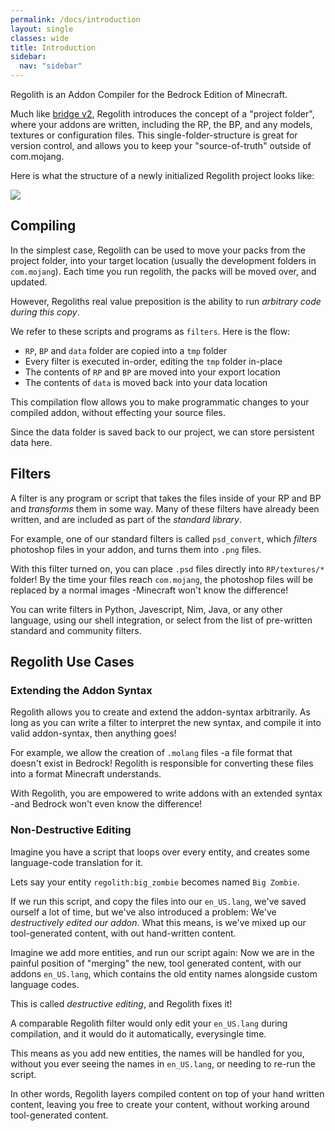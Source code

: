 ```yaml
---
permalink: /docs/introduction
layout: single
classes: wide
title: Introduction
sidebar:
  nav: "sidebar"
---
```



Regolith is an Addon Compiler for the Bedrock Edition of Minecraft.

Much like [bridge v2](https://editor.bridge-core.app/), Regolith introduces the concept of a "project folder", where your addons are written, including the RP, the BP, and any models, textures or configuration files. This single-folder-structure is great for version control, and allows you to keep your "source-of-truth" outside of com.mojang.

Here is what the structure of a newly initialized Regolith project looks like:


![](/regolith/assets/images/introduction/project_folder.png)


## Compiling

In the simplest case, Regolith can be used to move your packs from the project folder, into your target location (usually the development folders in `com.mojang`). Each time you run regolith, the packs will be moved over, and updated.

However, Regoliths real value preposition is the ability to run *arbitrary code during this copy*. 

We refer to these scripts and programs as `filters`. Here is the flow:
- `RP`, `BP` and `data` folder are copied into a `tmp` folder
- Every filter is executed in-order, editing the `tmp` folder in-place
- The contents of `RP` and `BP` are moved into your export location
- The contents of `data` is moved back into your data location

This compilation flow allows you to make programmatic changes to your compiled addon, without effecting your source files.  

Since the data folder is saved back to our project, we can store persistent data here. 

## Filters

A filter is any program or script that takes the files inside of your RP and BP and *transforms* them in some way. Many of these filters have already been written, and are included as part of the *standard library*. 

For example, one of our standard filters is called `psd_convert`, which *filters* photoshop files in your addon, and turns them into `.png` files.

With this filter turned on, you can place `.psd` files directly into `RP/textures/*` folder! By the time your files reach `com.mojang`, the photoshop files will be replaced by a normal images -Minecraft won't know the difference!

You can write filters in Python, Javescript, Nim, Java, or any other language, using our shell integration, or select from the list of pre-written standard and community filters.

## Regolith Use Cases

### Extending the Addon Syntax

Regolith allows you to create and extend the addon-syntax arbitrarily. As long as you can write a filter to interpret the new syntax, and compile it into valid addon-syntax, then anything goes! 

For example, we allow the creation of `.molang` files -a file format that doesn't exist in Bedrock! Regolith is responsible for converting these files into a format Minecraft understands. 

With Regolith, you are empowered to write addons with an extended syntax -and Bedrock won't even know the difference!

### Non-Destructive Editing

Imagine you have a script that loops over every entity, and creates some language-code translation for it. 

Lets say your entity `regolith:big_zombie` becomes named `Big Zombie`.

If we run this script, and copy the files into our `en_US.lang`, we've saved ourself a lot of time, but we've also introduced a problem: We've *destructively edited our addon*. What this means, is we've mixed up our tool-generated content, with out hand-written content. 

Imagine we add more entities, and run our script again: Now we are in the painful position of "merging" the new, tool generated content, with our addons `en_US.lang`, which contains the old entity names alongside custom language codes. 

This is called *destructive editing*, and Regolith fixes it!

A comparable Regolith filter would only edit your `en_US.lang` during compilation, and it would do it automatically, everysingle time. 

This means as you add new entities, the names will be handled for you, without you ever seeing the names in `en_US.lang`, or needing to re-run the script. 

In other words, Regolith layers compiled content on top of your hand written content, leaving you free to create your content, without working around tool-generated content.




